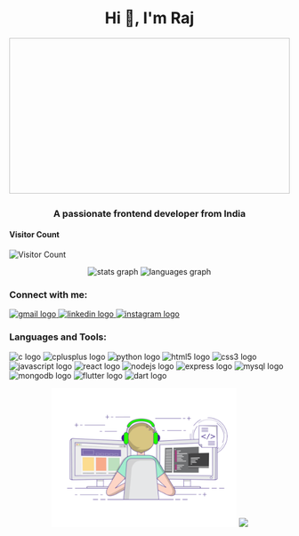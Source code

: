 <h1 align="center">Hi 👋, I'm Raj</h1>

<div align="center"> <img src=" " width="2000" height="280"> </div>

<h3 align="center">A passionate frontend developer from India</h3>

#### **Visitor Count**
![Visitor Count](https://profile-counter.glitch.me/{Rajvardhan1241}/count.svg)


<div align="center">
  <img src="https://github-readme-stats.vercel.app/api?username=Rajvardhan1241&hide_title=false&hide_rank=false&show_icons=true&include_all_commits=true&count_private=true&disable_animations=false&theme=dracula&locale=en&hide_border=false" height="150" alt="stats graph" />
  <img src="https://github-readme-stats.vercel.app/api/top-langs?username=Rajvardhan1241&locale=en&hide_title=false&layout=compact&card_width=320&langs_count=5&theme=dracula&hide_border=false" height="150" alt="languages graph" />

</div>

<h3 align="left">Connect with me:</h3>
<div align="left">
  <a href="mailto:rajvardhanhande05@gmail.com" target="_blank">
    <img src="https://img.shields.io/static/v1?message=Gmail&logo=gmail&label=&color=D14836&logoColor=white&labelColor=&style=for-the-badge" height="35" alt="gmail logo" />
  </a>
  <a href="(https://www.linkedin.com/in/rajvardhanhande1241?utm_source=share&utm_campaign=share_via&utm_content=profile&utm_medium=android_app)" target="_blank">
    <img src="https://img.shields.io/static/v1?message=LinkedIn&logo=linkedin&label=&color=0077B5&logoColor=white&labelColor=&style=for-the-badge" height="35" alt="linkedin logo" />
  </a>
  <a href="https://www.instagram.com/rajvardhan3121" target="_blank">
    <img src="https://img.shields.io/static/v1?message=Instagram&logo=instagram&label=&color=E4405F&logoColor=white&labelColor=&style=for-the-badge" height="35" alt="instagram logo" />
  </a>
</div>

<h3 align="left">Languages and Tools:</h3>
<div align="left">
  <img src="https://skillicons.dev/icons?i=c" height="32" alt="c logo" />
  <img src="https://skillicons.dev/icons?i=cpp" height="32" alt="cplusplus logo" />
  <img src="https://cdn.jsdelivr.net/gh/devicons/devicon/icons/python/python-original.svg" height="32" alt="python logo" />
  <img src="https://skillicons.dev/icons?i=html" height="32" alt="html5 logo" />
  <img src="https://skillicons.dev/icons?i=css" height="32" alt="css3 logo" />
  <img src="https://cdn.jsdelivr.net/gh/devicons/devicon/icons/javascript/javascript-original.svg" height="32" alt="javascript logo" />
  <img src="https://skillicons.dev/icons?i=react" height="32" alt="react logo" />
  <img src="https://cdn.jsdelivr.net/gh/devicons/devicon/icons/nodejs/nodejs-original.svg" height="32" alt="nodejs logo" />
  <img src="https://skillicons.dev/icons?i=express" height="32" alt="express logo" />
  <img src="https://cdn.simpleicons.org/mysql/4479A1" height="32" alt="mysql logo" />
  <img src="https://skillicons.dev/icons?i=mongodb" height="32" alt="mongodb logo" />
  <img src="https://skillicons.dev/icons?i=flutter" height="32" alt="flutter logo" />
  <img src="https://cdn.jsdelivr.net/gh/devicons/devicon/icons/dart/dart-original.svg" height="32" alt="dart logo" />
</div>

<p align="center">
    <img src="https://github.com/Rajvardhan1241/Rajvardhan1241/blob/124694fef37653e96edd8571fdf26b239a86c3e0/gif3.gif" height="250" />
   <img src="https://github.com/Rajvardhan1241/Rajvardhan1241/blob/f97cab2ff3d1edad949684bfa23cdc8ea91a2dca/gif4.gif" height="250" />
</p>
